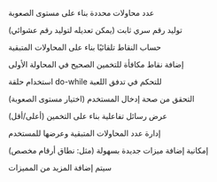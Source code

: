 عدد محاولات محددة بناء على مستوى الصعوبة

توليد رقم سري ثابت (يمكن تعديله لتوليد رقم عشوائي)

حساب النقاط تلقائيًا بناء على المحاولات المتبقية

إضافة نقاط مكافأة للتخمين الصحيح في المحاولة الأولى

استخدام حلقة do-while للتحكم في تدفق اللعبة

التحقق من صحة إدخال المستخدم (اختيار مستوى الصعوبة)

عرض رسائل تفاعلية بناء على التخمين (أعلى/أقل)

إدارة عدد المحاولات المتبقية وعرضها للمستخدم

إمكانية إضافة ميزات جديدة بسهولة (مثل: نطاق أرقام مخصص)

سيتم إضافة المزيد من المميزات
